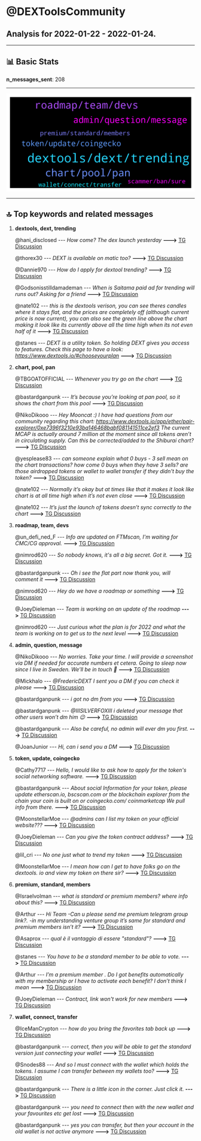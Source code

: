 # **@DEXToolsCommunity**
 ## Analysis for **2022-01-22** - **2022-01-24**.

---

## 📊 **Basic Stats**

**n_messages_sent**: 208

---
![wordcloud](DEXToolsCommunity_2Days_wordcloud.png)

---


## 🔝 **Top keywords and related messages**

1. **dextools, dext, trending**

    @hani_disclosed --- *How come? The dex launch yesterday* **--->** [TG Discussion](https://t.me/DEXToolsCommunity/327473)

    @thorex30 --- *DEXT is available on matic too?* **--->** [TG Discussion](https://t.me/DEXToolsCommunity/328094)

    @Dannie970 --- *How do I apply for dextool trending?* **--->** [TG Discussion](https://t.me/DEXToolsCommunity/327922)

    @Godsonisstilldamademan --- *When is Saitama paid ad for trending will runs out? Asking for a friend* **--->** [TG Discussion](https://t.me/DEXToolsCommunity/327524)

    @nate102 --- *this is the dextools verison, you can see theres candles where it stays flat, and the prices are completely off (although current price is now current), you can also see the green line above the chart making it look like its currently above all the time high when its not even half of it* **--->** [TG Discussion](https://t.me/DEXToolsCommunity/327366)

    @stanes --- *DEXT is a utility token. So holding DEXT gives you access to features. Check this page to have a look: https://www.dextools.io/#chooseyourplan* **--->** [TG Discussion](https://t.me/DEXToolsCommunity/327701)

2. **chart, pool, pan**

    @TBGOATOFFICIAL --- *Whenever you try go on the chart* **--->** [TG Discussion](https://t.me/DEXToolsCommunity/327497)

    @bastardganpunk --- *It’s because you’re looking at pan pool, so it shows the chart from this pool* **--->** [TG Discussion](https://t.me/DEXToolsCommunity/327387)

    @NikoDikooo --- *Hey Mooncat :) I have had questions from our community regarding this chart:  https://www.dextools.io/app/ether/pair-explorer/0xe7396f3210e93ba146468babf081141511ce2ef3  The current MCAP is actually around 7 million at the moment since all tokens aren’t in circulating supply. Can this be corrected/added to the Shiburai chart?* **--->** [TG Discussion](https://t.me/DEXToolsCommunity/328184)

    @yesplease83 --- *can someone explain what 0 buys - 3 sell mean on the chart transactions? how come 0 buys when they have 3 sells? are those airdropped tokens or wallet to wallet transfer if they didn't buy the token?* **--->** [TG Discussion](https://t.me/DEXToolsCommunity/327561)

    @nate102 --- *Normally it’s okay but at times like that it makes it look like chart is at all time high when it’s not even close* **--->** [TG Discussion](https://t.me/DEXToolsCommunity/327403)

    @nate102 --- *It’s just the launch of tokens doesn’t sync correctly to the chart* **--->** [TG Discussion](https://t.me/DEXToolsCommunity/327397)

3. **roadmap, team, devs**

    @un_defi_ned_F --- *Info are updated on FTMscan, I'm waiting for CMC/CG approval.* **--->** [TG Discussion](https://t.me/DEXToolsCommunity/327334)

    @nimrod620 --- *So nobody knows, it's all a big secret. Got it.* **--->** [TG Discussion](https://t.me/DEXToolsCommunity/327539)

    @bastardganpunk --- *Oh i see the flat part now thank you, will comment it* **--->** [TG Discussion](https://t.me/DEXToolsCommunity/327398)

    @nimrod620 --- *Hey do we have a roadmap or something* **--->** [TG Discussion](https://t.me/DEXToolsCommunity/327500)

    @JoeyDieleman --- *Team is working on an update of the roadmap* **--->** [TG Discussion](https://t.me/DEXToolsCommunity/327503)

    @nimrod620 --- *Just curious what the plan is for 2022 and what the team is working on to get us to the next level* **--->** [TG Discussion](https://t.me/DEXToolsCommunity/327525)

4. **admin, question, message**

    @NikoDikooo --- *No worries. Take your time. I will provide a screenshot via DM if needed for accurate numbers et cetera. Going to sleep now since I live in Sweden. We’ll be in touch 🙏* **--->** [TG Discussion](https://t.me/DEXToolsCommunity/328186)

    @Mickhalo --- *@FredericDEXT I sent you a DM if you can check it please* **--->** [TG Discussion](https://t.me/DEXToolsCommunity/328276)

    @bastardganpunk --- *i got no dm from you* **--->** [TG Discussion](https://t.me/DEXToolsCommunity/327590)

    @bastardganpunk --- *@IIISILVERFOXIII i deleted your message that other users won’t dm him 😉* **--->** [TG Discussion](https://t.me/DEXToolsCommunity/328083)

    @bastardganpunk --- *Also be careful, no admin will ever dm you first.* **--->** [TG Discussion](https://t.me/DEXToolsCommunity/327801)

    @JoanJunior --- *Hi, can i send you a DM* **--->** [TG Discussion](https://t.me/DEXToolsCommunity/327665)

5. **token, update, coingecko**

    @Cathy7717 --- *Hello, I would like to ask how to apply for the token's social networking software.* **--->** [TG Discussion](https://t.me/DEXToolsCommunity/327414)

    @bastardganpunk --- *About social Information for your token, please update etherscan.io, bscscan.com or the blockchain explorer from the chain your coin is built on or coingecko.com/ coinmarketcap We pull info from there.* **--->** [TG Discussion](https://t.me/DEXToolsCommunity/327333)

    @MoonstellarMoe --- *@admins can I list my token on your official website???* **--->** [TG Discussion](https://t.me/DEXToolsCommunity/327791)

    @JoeyDieleman --- *Can you give the token contract address?* **--->** [TG Discussion](https://t.me/DEXToolsCommunity/327621)

    @lil_cri --- *No one just what to trend my token* **--->** [TG Discussion](https://t.me/DEXToolsCommunity/328200)

    @MoonstellarMoe --- *I mean how can I get to have folks go on the dextools. io and view my token on there sir?* **--->** [TG Discussion](https://t.me/DEXToolsCommunity/327795)

6. **premium, standard, members**

    @Israelvolman --- *what is standard or premium members? where info about this?* **--->** [TG Discussion](https://t.me/DEXToolsCommunity/327933)

    @Arthur --- *Hi Team  -Can u please send me premium telegram group link?.  -in my understanding  venture group it’s  same for standard and premium members isn’t it?* **--->** [TG Discussion](https://t.me/DEXToolsCommunity/327307)

    @Asaprox --- *qual è il vantaggio di essere "standard"?* **--->** [TG Discussion](https://t.me/DEXToolsCommunity/328045)

    @stanes --- *You have to be a standard member to be able to vote.* **--->** [TG Discussion](https://t.me/DEXToolsCommunity/328031)

    @Arthur --- *I’m a premium member . Do I got benefits automatically with my membership or I have to  activate each benefit? I don’t think I mean* **--->** [TG Discussion](https://t.me/DEXToolsCommunity/327309)

    @JoeyDieleman --- *Contract, link won't work for new members* **--->** [TG Discussion](https://t.me/DEXToolsCommunity/327513)

7. **wallet, connect, transfer**

    @IceManCrypton --- *how do you bring the favorites tab back up* **--->** [TG Discussion](https://t.me/DEXToolsCommunity/327959)

    @bastardganpunk --- *correct, then you will be able to get the standard version just connecting your wallet* **--->** [TG Discussion](https://t.me/DEXToolsCommunity/327891)

    @Snodes88 --- *And so I must connect with the wallet which holds the tokens. I assume I can transfer between my wallets too?* **--->** [TG Discussion](https://t.me/DEXToolsCommunity/327893)

    @bastardganpunk --- *There is a little icon in the corner. Just click it.* **--->** [TG Discussion](https://t.me/DEXToolsCommunity/327960)

    @bastardganpunk --- *you need to connect then with the new wallet and your favourites etc get lost* **--->** [TG Discussion](https://t.me/DEXToolsCommunity/327895)

    @bastardganpunk --- *yes you can transfer, but then your account in the old wallet is not active anymore* **--->** [TG Discussion](https://t.me/DEXToolsCommunity/327894)

